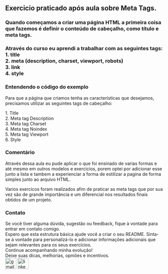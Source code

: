 <h2>Exercicio praticado após aula sobre Meta Tags.</h2>

<h3>Quando começamos a criar uma página HTML a primeira coisa que fazemos é definir o conteúdo de cabeçalho, como título e meta tags.<h3>
<div>
    <p>
    Através do curso eu aprendi a trabalhar com as seguintes tags: <br>
    1. title<br>
    2. meta (description, charset, viewport, robots)<br>
    3. link<br>
    4. style<br>
    </p>
</div>

<h3>Entendendo o código do exemplo</h3>
<p>
Para que a página que criamos tenha as características que desejamos, precisamos utilizar as seguintes tags de cabeçalho:</p>
<div>
    1. Title<br>
    2. Meta tag Description<br>
    3. Meta tag Charset<br>
    4. Meta tag Noindex<br>
    5. Meta tag Viewport<br>
    6. Style<br>
</div>

<h3>Comentário</h3>
<div>
    <p>Através dessa aula eu pude aplicar o que foi ensinado de varias formas e até mesmo em outros modelos e exercicios, porem optei por adicionar esse junto a lista e tambem a experienciar a forma de estilizar a pagina de forma simples junto ao arquivo HTML.</p>
    <p>Varios exercicos foram realizados afim de praticar as meta tags que por sua vez são de grande importância e um diferencial nos resultados finais obtidos de um projeto.</p>
</div>
<div>
  <h3>Contato</h3>
  Se você tiver alguma dúvida, sugestão ou feedback, fique à vontade para entrar em contato comigo.
  <br>
  Espero que esta estrutura básica ajude você a criar o seu README. Sinta-se à vontade para personalizá-lo e adicionar informações adicionais que sejam relevantes para os seus exercícios.<br>
  Continue acompanhando minha evolução!<br>
  Deixe suas dicas, melhorias, opniões e incentivos.<br>
  <a href="mailto:adrianomatilde@gmail.com" target="_blank"><img src="https://img.shields.io/static/v1?message=Gmail&logo=gmail&label=&color=D14836&logoColor=white&labelColor=&style=for-the-badge" height="35" alt="gmail logo"></a>
  <a href="https://www.linkedin.com/in/adriano-silva-1026465b/" target="_blank">
    <img src="https://img.shields.io/static/v1?message=LinkedIn&logo=linkedin&label=&color=0077B5&logoColor=white&labelColor=&style=for-the-badge" height="35" alt="linkedin logo"  />
  </a>
</div>
